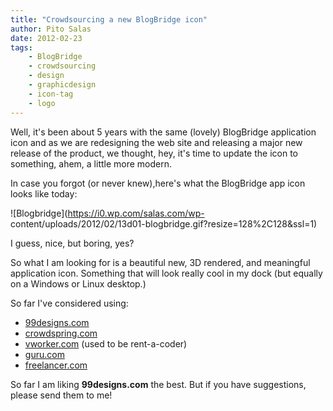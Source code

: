 ```yaml
---
title: "Crowdsourcing a new BlogBridge icon"
author: Pito Salas
date: 2012-02-23
tags:
    - BlogBridge
    - crowdsourcing
    - design
    - graphicdesign
    - icon-tag
    - logo
---
```




Well, it's been about 5 years with the same (lovely) BlogBridge application
icon and as we are redesigning the web site and releasing a major new release
of the product, we thought, hey, it's time to update the icon to something,
ahem, a little more modern.

In case you forgot (or never knew),here's what the BlogBridge app icon looks
like today:

![Blogbridge](https://i0.wp.com/salas.com/wp-
content/uploads/2012/02/13d01-blogbridge.gif?resize=128%2C128&ssl=1)

I guess, nice, but boring, yes?

So what I am looking for is a beautiful new, 3D rendered, and meaningful
application icon. Something that will look really cool in my dock (but equally
on a Windows or Linux desktop.)

So far I've considered using:

  * [99designs.com](<https://99designs.com/>)
  * [crowdspring.com](<https://www.crowdspring.com>)
  * [vworker.com](<http://www.vworker.com/>) (used to be rent-a-coder)
  * [guru.com](<http://www.guru.com/>)
  * [freelancer.com](<http://www.freelancer.com/>)

So far I am liking **99designs.com** the best. But if you have suggestions,
please send them to me!


